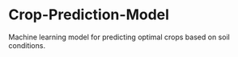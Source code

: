 # Crop-Prediction-Model
 Machine learning model for predicting optimal crops based on soil conditions.
